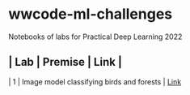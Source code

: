 # wwcode-ml-challenges
Notebooks of labs for Practical Deep Learning 2022

| Lab | Premise                  | Link |
-----------------------------------------
| 1   | Image model classifying birds and forests | [Link](https://github.com/kellyshreeve/wwcode-ml-challenges/blob/main/Is_it_a_bird%3F_Creating_image_classification_model.ipynb) 
